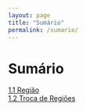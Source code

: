 ```yaml
---
layout: page
title: "Sumário"
permalink: /sumario/
---
```


# Sumário

[1.1 Região](./regiao)   
[1.2 Troca de Regiões](./trocaregiao)
